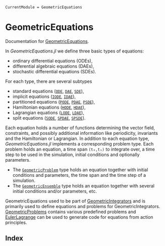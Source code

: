 ```@meta
CurrentModule = GeometricEquations
```

# GeometricEquations

Documentation for [GeometricEquations](https://github.com/JuliaGNI/GeometricEquations.jl).

In *GeometricEquations.jl* we define three basic types of equations:
* ordinary differential equations (ODEs),
* differential algebraic equations (DAEs),
* stochastic differential equations (SDEs).

For each type, there are several subtypes
* standard equations ([`ODE`](@ref), [`DAE`](@ref), [`SDE`](@ref)),
* implicit equations ([`IODE`](@ref), [`IDAE`](@ref)),
* partitioned equations ([`PODE`](@ref), [`PDAE`](@ref), [`PSDE`](@ref)),
* Hamiltonian equations ([`HODE`](@ref), [`HDAE`](@ref)),
* Lagrangian equations ([`LODE`](@ref), [`LDAE`](@ref)),
* split equations ([`SODE`](@ref), [`SPDAE`](@ref), [`SPSDE`](@ref)).

Each equation holds a number of functions determining the vector field, constraints, and possibly additional information like periodicity, invariants and the Hamiltonian or Lagrangian.
In addition to each equation type, *GeometricEquations.jl* implements a corresponding problem type.
Each problem holds an equation, a time span `(t₀,t₁)` to integrate over, a time step to be used in the simulation, initial conditions and optionally parameters.

* The [`GeometricProblem`](@ref) type holds an equation together with initial conditions and parameters, the time span and the time step of a simulation.
* The [`GeometricEnsemble`](@ref) type holds an equation together with several initial conditions and/or parameters, etc.

GeometricEquations used to be part of [GeometricIntegrators](https://github.com/JuliaGNI/GeometricIntegrators.jl) and is primarily used to define equations and problems for GeometricIntegrators.
[GeometricProblems](https://github.com/JuliaGNI/GeometricProblems.jl) contains various predefined problems and [EulerLagrange](https://github.com/JuliaGNI/EulerLagrange.jl) can be used to generate code for equations from action principles.


## Index

```@index
```
